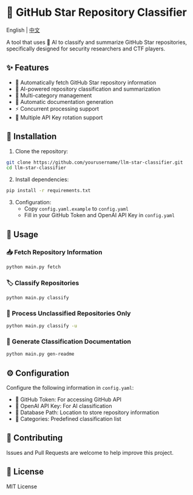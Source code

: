 # 🌟 GitHub Star Repository Classifier

English | [中文](README_zh.md)

A tool that uses 🤖 AI to classify and summarize GitHub Star repositories, specifically designed for security researchers and CTF players.

## ✨ Features

- 🔄 Automatically fetch GitHub Star repository information
- 🤖 AI-powered repository classification and summarization
- 📁 Multi-category management
- 📝 Automatic documentation generation
- ⚡ Concurrent processing support
- 🔑 Multiple API Key rotation support

## 🚀 Installation

1. Clone the repository:
```bash
git clone https://github.com/yourusername/llm-star-classifier.git
cd llm-star-classifier
```

2. Install dependencies:
```bash
pip install -r requirements.txt
```

3. Configuration:
   - Copy `config.yaml.example` to `config.yaml`
   - Fill in your GitHub Token and OpenAI API Key in `config.yaml`

## 📖 Usage

### 📥 Fetch Repository Information
```bash
python main.py fetch
```

### 🏷️ Classify Repositories
```bash
python main.py classify
```

### 🔄 Process Unclassified Repositories Only
```bash
python main.py classify -u
```

### 📝 Generate Classification Documentation
```bash
python main.py gen-readme
```

## ⚙️ Configuration

Configure the following information in `config.yaml`:

- 🔑 GitHub Token: For accessing GitHub API
- 🤖 OpenAI API Key: For AI classification
- 💾 Database Path: Location to store repository information
- 📁 Categories: Predefined classification list

## 🤝 Contributing

Issues and Pull Requests are welcome to help improve this project.

## 📄 License

MIT License
